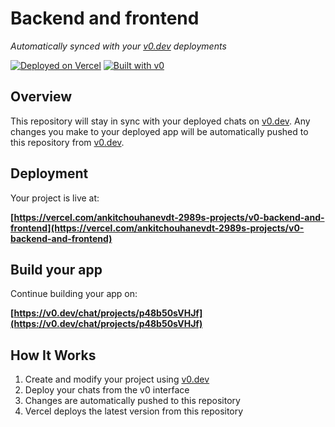 # Backend and frontend

*Automatically synced with your [v0.dev](https://v0.dev) deployments*

[![Deployed on Vercel](https://img.shields.io/badge/Deployed%20on-Vercel-black?style=for-the-badge&logo=vercel)](https://vercel.com/ankitchouhanevdt-2989s-projects/v0-backend-and-frontend)
[![Built with v0](https://img.shields.io/badge/Built%20with-v0.dev-black?style=for-the-badge)](https://v0.dev/chat/projects/p48b50sVHJf)

## Overview

This repository will stay in sync with your deployed chats on [v0.dev](https://v0.dev).
Any changes you make to your deployed app will be automatically pushed to this repository from [v0.dev](https://v0.dev).

## Deployment

Your project is live at:

**[https://vercel.com/ankitchouhanevdt-2989s-projects/v0-backend-and-frontend](https://vercel.com/ankitchouhanevdt-2989s-projects/v0-backend-and-frontend)**

## Build your app

Continue building your app on:

**[https://v0.dev/chat/projects/p48b50sVHJf](https://v0.dev/chat/projects/p48b50sVHJf)**

## How It Works

1. Create and modify your project using [v0.dev](https://v0.dev)
2. Deploy your chats from the v0 interface
3. Changes are automatically pushed to this repository
4. Vercel deploys the latest version from this repository